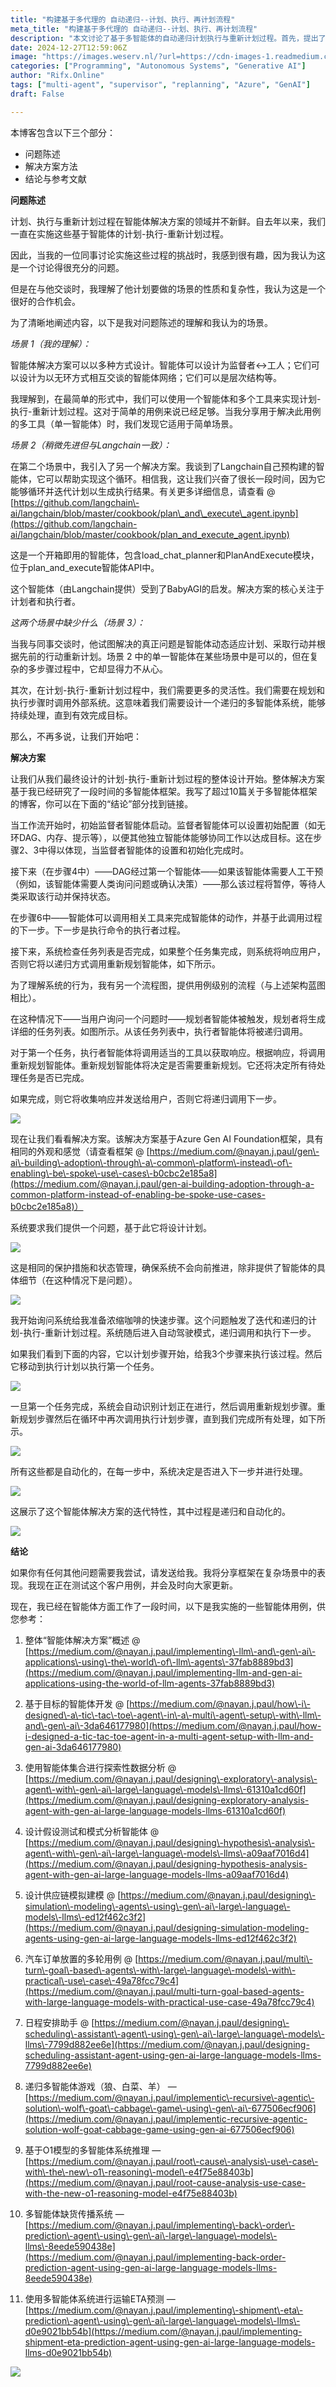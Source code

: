 ```yaml
---
title: "构建基于多代理的 自动递归--计划、执行、再计划流程"
meta_title: "构建基于多代理的 自动递归--计划、执行、再计划流程"
description: "本文讨论了基于多智能体的自动递归计划执行与重新计划过程。首先，提出了智能体在计划、执行和重新计划中的应用场景，强调了在复杂任务中需要动态调整和灵活性的必要性。接着，介绍了一种基于Azure Gen AI Foundation框架的解决方案，使用监督者和执行者智能体协作，通过递归调用实现任务的自动化执行与重新规划。最后，作者分享了多种智能体用例，展示了其在不同领域的应用潜力。"
date: 2024-12-27T12:59:06Z
image: "https://images.weserv.nl/?url=https://cdn-images-1.readmedium.com/v2/resize:fit:800/1*V01_TB1pHE2c-bXGK9qxkg.png"
categories: ["Programming", "Autonomous Systems", "Generative AI"]
author: "Rifx.Online"
tags: ["multi-agent", "supervisor", "replanning", "Azure", "GenAI"]
draft: False

---
```




本博客包含以下三个部分：

* 问题陈述
* 解决方案方法
* 结论与参考文献

**问题陈述**

计划、执行与重新计划过程在智能体解决方案的领域并不新鲜。自去年以来，我们一直在实施这些基于智能体的计划-执行-重新计划过程。

因此，当我的一位同事讨论实施这些过程的挑战时，我感到很有趣，因为我认为这是一个讨论得很充分的问题。

但是在与他交谈时，我理解了他计划要做的场景的性质和复杂性，我认为这是一个很好的合作机会。

为了清晰地阐述内容，以下是我对问题陈述的理解和我认为的场景。

*场景 1（我的理解）：*

智能体解决方案可以以多种方式设计。智能体可以设计为监督者<->工人；它们可以设计为以无环方式相互交谈的智能体网络；它们可以是层次结构等。

我理解到，在最简单的形式中，我们可以使用一个智能体和多个工具来实现计划-执行-重新计划过程。这对于简单的用例来说已经足够。当我分享用于解决此用例的多工具（单一智能体）时，我们发现它适用于简单场景。

*场景 2（稍微先进但与Langchain一致）：*

在第二个场景中，我引入了另一个解决方案。我谈到了Langchain自己预构建的智能体，它可以帮助实现这个循环。相信我，这让我们兴奋了很长一段时间，因为它能够循环并迭代计划以生成执行结果。有关更多详细信息，请查看 @ [https://github.com/langchain\-ai/langchain/blob/master/cookbook/plan\_and\_execute\_agent.ipynb](https://github.com/langchain-ai/langchain/blob/master/cookbook/plan_and_execute_agent.ipynb)

这是一个开箱即用的智能体，包含load\_chat\_planner和PlanAndExecute模块，位于plan\_and\_execute智能体API中。

这个智能体（由Langchain提供）受到了BabyAGI的启发。解决方案的核心关注于计划者和执行者。

*这两个场景中缺少什么（场景 3）：*

当我与同事交谈时，他试图解决的真正问题是智能体动态适应计划、采取行动并根据先前的行动重新计划。场景 2 中的单一智能体在某些场景中是可以的，但在复杂的多步骤过程中，它却显得力不从心。

其次，在计划-执行-重新计划过程中，我们需要更多的灵活性。我们需要在规划和执行步骤时调用外部系统。这意味着我们需要设计一个递归的多智能体系统，能够持续处理，直到有效完成目标。

那么，不再多说，让我们开始吧：

**解决方案**

让我们从我们最终设计的计划-执行-重新计划过程的整体设计开始。整体解决方案基于我已经研究了一段时间的多智能体框架。我写了超过10篇关于多智能体框架的博客，你可以在下面的“结论”部分找到链接。

当工作流开始时，初始监督者智能体启动。监督者智能体可以设置初始配置（如无环DAG、内存、提示等），以便其他独立智能体能够协同工作以达成目标。这在步骤2、3中得以体现，当监督者智能体的设置和初始化完成时。

接下来（在步骤4中）——DAG经过第一个智能体——如果该智能体需要人工干预（例如，该智能体需要人类询问问题或确认决策）——那么该过程将暂停，等待人类采取该行动并保持状态。

在步骤6中——智能体可以调用相关工具来完成智能体的动作，并基于此调用过程的下一步。下一步是执行命令的执行者过程。

接下来，系统检查任务列表是否完成，如果整个任务集完成，则系统将响应用户，否则它将以递归方式调用重新规划智能体，如下所示。



为了理解系统的行为，我有另一个流程图，提供用例级别的流程（与上述架构蓝图相比）。

在这种情况下——当用户询问一个问题时——规划者智能体被触发，规划者将生成详细的任务列表。如图所示。从该任务列表中，执行者智能体将被递归调用。

对于第一个任务，执行者智能体将调用适当的工具以获取响应。根据响应，将调用重新规划智能体。重新规划智能体将决定是否需要重新规划。它还将决定所有待处理任务是否已完成。

如果完成，则它将收集响应并发送给用户，否则它将递归调用下一步。

![](https://images.weserv.nl/?url=https://cdn-images-1.readmedium.com/v2/resize:fit:800/1*2Jv-lm15MSq-U0YhkgWhmg.png)

现在让我们看看解决方案。该解决方案基于Azure Gen AI Foundation框架，具有相同的外观和感觉（请查看框架 @ [https://medium.com/@nayan.j.paul/gen\-ai\-building\-adoption\-through\-a\-common\-platform\-instead\-of\-enabling\-be\-spoke\-use\-cases\-b0cbc2e185a8](https://medium.com/@nayan.j.paul/gen-ai-building-adoption-through-a-common-platform-instead-of-enabling-be-spoke-use-cases-b0cbc2e185a8)）

系统要求我们提供一个问题，基于此它将设计计划。

![](https://images.weserv.nl/?url=https://cdn-images-1.readmedium.com/v2/resize:fit:800/1*KCtvixPWIpZVvjGFy1TL4A.png)

这是相同的保护措施和状态管理，确保系统不会向前推进，除非提供了智能体的具体细节（在这种情况下是问题）。

![](https://images.weserv.nl/?url=https://cdn-images-1.readmedium.com/v2/resize:fit:800/1*vpBO3zC4hDQ0R5CKTgDu-g.png)

我开始询问系统给我准备浓缩咖啡的快速步骤。这个问题触发了迭代和递归的计划-执行-重新计划过程。系统随后进入自动驾驶模式，递归调用和执行下一步。

如果我们看到下面的内容，它以计划步骤开始，给我3个步骤来执行该过程。然后它移动到执行计划以执行第一个任务。

![](https://images.weserv.nl/?url=https://cdn-images-1.readmedium.com/v2/resize:fit:800/1*eIHDITFdLRlxzwDo75n-1A.png)

一旦第一个任务完成，系统会自动识别计划正在进行，然后调用重新规划步骤。重新规划步骤然后在循环中再次调用执行计划步骤，直到我们完成所有处理，如下所示。

![](https://images.weserv.nl/?url=https://cdn-images-1.readmedium.com/v2/resize:fit:800/1*rm5U2TWYyLZFCFMCQDBLDg.png)

所有这些都是自动化的，在每一步中，系统决定是否进入下一步并进行处理。

![](https://images.weserv.nl/?url=https://cdn-images-1.readmedium.com/v2/resize:fit:800/1*P8B0_OhmsT8D9WvYNcEYrA.png)

这展示了这个智能体解决方案的迭代特性，其中过程是递归和自动化的。

![](https://images.weserv.nl/?url=https://cdn-images-1.readmedium.com/v2/resize:fit:800/1*Tex4Rf0SrgFajxh5ZGM9Eg.png)

**结论**

如果你有任何其他问题需要我尝试，请发送给我。我将分享框架在复杂场景中的表现。我现在正在测试这个客户用例，并会及时向大家更新。

现在，我已经在智能体方面工作了一段时间，以下是我实施的一些智能体用例，供您参考：

1. 整体“智能体解决方案”概述 @ [https://medium.com/@nayan.j.paul/implementing\-llm\-and\-gen\-ai\-applications\-using\-the\-world\-of\-llm\-agents\-37fab8889bd3](https://medium.com/@nayan.j.paul/implementing-llm-and-gen-ai-applications-using-the-world-of-llm-agents-37fab8889bd3)
2. 基于目标的智能体开发 @ [https://medium.com/@nayan.j.paul/how\-i\-designed\-a\-tic\-tac\-toe\-agent\-in\-a\-multi\-agent\-setup\-with\-llm\-and\-gen\-ai\-3da646177980](https://medium.com/@nayan.j.paul/how-i-designed-a-tic-tac-toe-agent-in-a-multi-agent-setup-with-llm-and-gen-ai-3da646177980)
3. 使用智能体集合进行探索性数据分析 @ [https://medium.com/@nayan.j.paul/designing\-exploratory\-analysis\-agent\-with\-gen\-ai\-large\-language\-models\-llms\-61310a1cd60f](https://medium.com/@nayan.j.paul/designing-exploratory-analysis-agent-with-gen-ai-large-language-models-llms-61310a1cd60f)
4. 设计假设测试和模式分析智能体 @ [https://medium.com/@nayan.j.paul/designing\-hypothesis\-analysis\-agent\-with\-gen\-ai\-large\-language\-models\-llms\-a09aaf7016d4](https://medium.com/@nayan.j.paul/designing-hypothesis-analysis-agent-with-gen-ai-large-language-models-llms-a09aaf7016d4)
5. 设计供应链模拟建模 @ [https://medium.com/@nayan.j.paul/designing\-simulation\-modeling\-agents\-using\-gen\-ai\-large\-language\-models\-llms\-ed12f462c3f2](https://medium.com/@nayan.j.paul/designing-simulation-modeling-agents-using-gen-ai-large-language-models-llms-ed12f462c3f2)
6. 汽车订单放置的多轮用例 @ [https://medium.com/@nayan.j.paul/multi\-turn\-goal\-based\-agents\-with\-large\-language\-models\-with\-practical\-use\-case\-49a78fcc79c4](https://medium.com/@nayan.j.paul/multi-turn-goal-based-agents-with-large-language-models-with-practical-use-case-49a78fcc79c4)
7. 日程安排助手 @ [https://medium.com/@nayan.j.paul/designing\-scheduling\-assistant\-agent\-using\-gen\-ai\-large\-language\-models\-llms\-7799d882ee6e](https://medium.com/@nayan.j.paul/designing-scheduling-assistant-agent-using-gen-ai-large-language-models-llms-7799d882ee6e)
8. 递归多智能体游戏（狼、白菜、羊） — [https://medium.com/@nayan.j.paul/implementic\-recursive\-agentic\-solution\-wolf\-goat\-cabbage\-game\-using\-gen\-ai\-677506ecf906](https://medium.com/@nayan.j.paul/implementic-recursive-agentic-solution-wolf-goat-cabbage-game-using-gen-ai-677506ecf906)

9. 基于O1模型的多智能体系统推理 — [https://medium.com/@nayan.j.paul/root\-cause\-analysis\-use\-case\-with\-the\-new\-o1\-reasoning\-model\-e4f75e88403b](https://medium.com/@nayan.j.paul/root-cause-analysis-use-case-with-the-new-o1-reasoning-model-e4f75e88403b)  
10. 多智能体缺货传播系统 — [https://medium.com/@nayan.j.paul/implementing\-back\-order\-prediction\-agent\-using\-gen\-ai\-large\-language\-models\-llms\-8eede590438e](https://medium.com/@nayan.j.paul/implementing-back-order-prediction-agent-using-gen-ai-large-language-models-llms-8eede590438e)  
11. 使用多智能体系统进行运输ETA预测 — [https://medium.com/@nayan.j.paul/implementing\-shipment\-eta\-prediction\-agent\-using\-gen\-ai\-large\-language\-models\-llms\-d0e9021bb54b](https://medium.com/@nayan.j.paul/implementing-shipment-eta-prediction-agent-using-gen-ai-large-language-models-llms-d0e9021bb54b)  

![](https://images.weserv.nl/?url=https://cdn-images-1.readmedium.com/v2/resize:fit:800/1*kYqWimOJf0bUBzWe6Bq7dA.jpeg)

